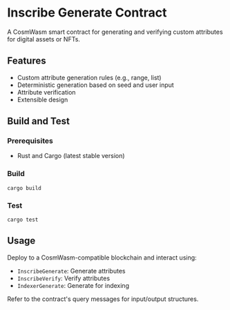 # Inscribe Generate Contract

A CosmWasm smart contract for generating and verifying custom attributes for digital assets or NFTs.

## Features

- Custom attribute generation rules (e.g., range, list)
- Deterministic generation based on seed and user input
- Attribute verification
- Extensible design

## Build and Test

### Prerequisites

- Rust and Cargo (latest stable version)

### Build

```
cargo build
```

### Test

```
cargo test
```

## Usage

Deploy to a CosmWasm-compatible blockchain and interact using:
- `InscribeGenerate`: Generate attributes
- `InscribeVerify`: Verify attributes
- `IndexerGenerate`: Generate for indexing

Refer to the contract's query messages for input/output structures.
